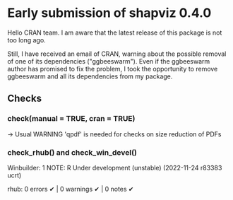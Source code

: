# Early submission of shapviz 0.4.0

Hello CRAN team. I am aware that the latest release of this package is not too long ago. 

Still, I have received an email of CRAN, warning about the possible removal of one of its dependencies ("ggbeeswarm"). Even if the ggbeeswarm author has promised to fix the problem, I took the opportunity to remove ggbeeswarm and all its dependencies from my package.

## Checks

### check(manual = TRUE, cran = TRUE) 

-> Usual WARNING
   'qpdf' is needed for checks on size reduction of PDFs

### check_rhub() and check_win_devel()

Winbuilder: 1 NOTE: R Under development (unstable) (2022-11-24 r83383 ucrt)

rhub: 0 errors ✔ | 0 warnings ✔ | 0 notes ✔
